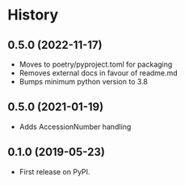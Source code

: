 # History

## 0.5.0 (2022-11-17)
* Moves to poetry/pyproject.toml for packaging
* Removes external docs in favour of readme.md
* Bumps minimum python version to 3.8

## 0.5.0 (2021-01-19)
* Adds AccessionNumber handling

## 0.1.0 (2019-05-23)
* First release on PyPI.
